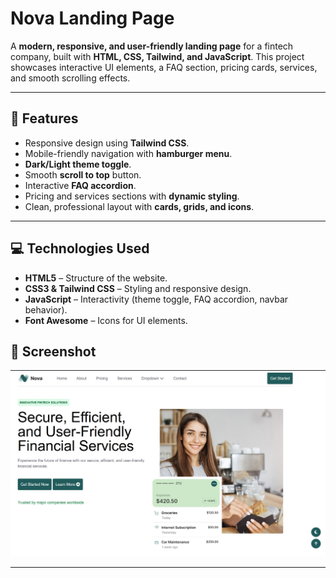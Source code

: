 # Nova Landing Page

A **modern, responsive, and user-friendly landing page** for a fintech company, built with **HTML, CSS, Tailwind, and JavaScript**. This project showcases interactive UI elements, a FAQ section, pricing cards, services, and smooth scrolling effects.

---

## 🌟 Features

- Responsive design using **Tailwind CSS**.
- Mobile-friendly navigation with **hamburger menu**.
- **Dark/Light theme toggle**.
- Smooth **scroll to top** button.
- Interactive **FAQ accordion**.
- Pricing and services sections with **dynamic styling**.
- Clean, professional layout with **cards, grids, and icons**.

---

## 💻 Technologies Used

- **HTML5** – Structure of the website.
- **CSS3 & Tailwind CSS** – Styling and responsive design.
- **JavaScript** – Interactivity (theme toggle, FAQ accordion, navbar behavior).
- **Font Awesome** – Icons for UI elements.

## 📸 Screenshot

![Homepage Screenshot](IMG.jpg)

---
